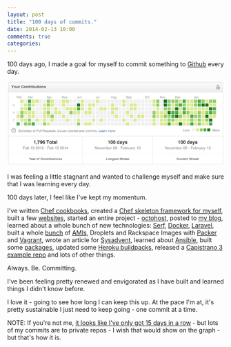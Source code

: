 ```yaml
---
layout: post
title: "100 days of commits."
date: 2014-02-13 10:00
comments: true
categories: 
---
```


100 days ago, I made a goal for myself to commit something to [Github](https://github.com/darron) every day.

![Github contributions](/public/images/100-days.gif)

I was feeling a little stagnant and wanted to challenge myself and make sure that I was learning every day.

100 days later, I feel like I've kept my momentum.

I've written [Chef cookbooks](https://github.com/search?q=%40darron+cookbooks), created a [Chef skeleton framework for myself](https://github.com/darron/skeleton-cookbook), built a few [websites](http://www.octohost.io), started an entire project - [octohost](https://github.com/octohost), posted to [my blog](http://blog.froese.org), learned about a whole bunch of new technologies: [Serf](http://www.serfdom.io/), [Docker](https://www.docker.io/), [Laravel](http://laravel.com/), built a whole [bunch](https://github.com/octohost/octohost-cookbook) of [AMIs](https://github.com/octohost/ubuntu-12.0.4-3.8), Droplets and Rackspace Images with [Packer](http://www.packer.io/) and [Vagrant](http://www.vagrantup.com/), wrote an article for [Sysadvent](https://github.com/darron/sysadvent-docker), learned about [Ansible](https://github.com/octohost/octohost), built some [packages](https://github.com/darron/ubuntu-ruby-package-builder), updated some [Heroku buildpacks](https://github.com/darron/heroku-buildpack-ruby-jekyll), released a [Capistrano 3 example repo](https://github.com/darron/example-capistrano3) and lots of other things.

Always. Be. Committing.

I've been feeling pretty renewed and envigorated as I have built and learned things I didn't know before.

I love it - going to see how long I can keep this up. At the pace I'm at, it's pretty sustainable I just need to keep going - one commit at a time.

NOTE: If you're not me, [it looks like I've only got 15 days in a row](https://github.com/darron) - but lots of my commits are to private repos - I wish that would show on the graph - but that's how it is.